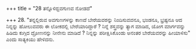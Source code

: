 +++
title = "28 ತನ್ನೊಳಿದ್ದವಗುಣವ ನೋಡದೆ"

+++
28. "ತನ್ನಲ್ಲಿರುವ ಅವಗುಣಗಳನ್ನು ಕಾಣದೆ ಬೇರೆಯವರನ್ನು ನಿಂದಿಸುವವನೂ, ಭಂಡನೂ, ಭ್ರಷ್ಟನೂ ಆದ ನಿನ್ನನ್ನು ಹೋಲುವವರು ಈ ಲೋಕದಲ್ಲಿ ಬೇರೆಯಾರಿದ್ದಾರೆ ? ನಿನ್ನೆ ಶಸ್ತ್ರವನ್ನು ತ್ಯಾಗ ಮಾಡಿದ, ಯೋಗ ಮಾರ್ಗವನ್ನು ಹಿಡಿದು ಕುಗ್ಗಿದ ದ್ರೋಣನನ್ನು ನೀನೇನು ಮಾಡಿದೆ ? ನಿನ್ನನ್ನು ಪರೀಕ್ಷಿಸಿಕೊಂಡು ಅನಂತರ ಬೇರೆಯವರನ್ನು ಹೀಯಾಳಿಸು" ಎಂದು ಸಾತ್ಯಕಿಯು ಹೇಳಿದನು.